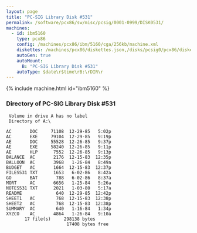 ```yaml
---
layout: page
title: "PC-SIG Library Disk #531"
permalink: /software/pcx86/sw/misc/pcsig/0001-0999/DISK0531/
machines:
  - id: ibm5160
    type: pcx86
    config: /machines/pcx86/ibm/5160/cga/256kb/machine.xml
    diskettes: /machines/pcx86/diskettes.json,/disks/pcsig0/pcx86/diskettes.json
    autoGen: true
    autoMount:
      B: "PC-SIG Library Disk #531"
    autoType: $date\r$time\rB:\rDIR\r
---
```


{% include machine.html id="ibm5160" %}

### Directory of PC-SIG Library Disk #531

     Volume in drive A has no label
     Directory of A:\

    AC       DOC     71108  12-29-85   5:02p
    AC       EXE     79104  12-29-85   9:19p
    AE       DOC     55528  12-26-85   9:37p
    AE       EXE     58240  12-26-85   9:11p
    AE       HLP      7552  12-26-85   9:13p
    BALANCE  AC       2176  12-15-83  12:35p
    BALLOON  AC       3968   1-26-84   8:49a
    BUDGET   AC       1664  12-15-83  12:37p
    FILES531 TXT      1653   6-02-86   8:42a
    GO       BAT       788   6-02-86   8:37a
    MORT     AC       6656   1-25-84   5:26a
    NOTES531 TXT      2021   1-03-80   5:17a
    README             640  12-29-85  12:42p
    SHEET1   AC        768  12-15-83  12:38p
    SHEET2   AC        768  12-15-83  12:38p
    SUMMARY  AC        640   1-16-84   1:34p
    XYZCO    AC       4864   1-26-84   9:10a
           17 file(s)     298138 bytes
                           17408 bytes free
